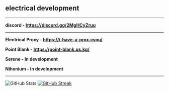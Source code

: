 ## electrical development

-------------------------------------------------------------
**discord - https://discord.gg/2MgHCyZruu**

-------------------------------------------------------------

**Electrical Proxy - https://i-have-a-prox.cyou/**

**Point Blank - https://point-blank.us.kg/**

**Serene - In development**

**Nihonium - In development**

------------------------------------------------------------

![GitHub Stats](https://github-readme-stats.vercel.app/api?username=play452&theme=merko&show_icons=true&hide_border=true&count_private=true) [![GitHub Streak](https://github-readme-streak-stats.herokuapp.com?user=play452&theme=merko)](https://git.io/streak-stats)
